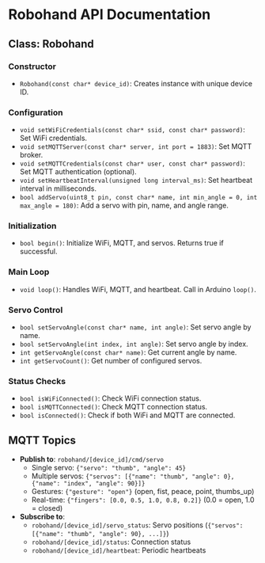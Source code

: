 # Robohand API Documentation

## Class: Robohand

### Constructor
- `Robohand(const char* device_id)`: Creates instance with unique device ID.

### Configuration
- `void setWiFiCredentials(const char* ssid, const char* password)`: Set WiFi credentials.
- `void setMQTTServer(const char* server, int port = 1883)`: Set MQTT broker.
- `void setMQTTCredentials(const char* user, const char* password)`: Set MQTT authentication (optional).
- `void setHeartbeatInterval(unsigned long interval_ms)`: Set heartbeat interval in milliseconds.
- `bool addServo(uint8_t pin, const char* name, int min_angle = 0, int max_angle = 180)`: Add a servo with pin, name, and angle range.

### Initialization
- `bool begin()`: Initialize WiFi, MQTT, and servos. Returns true if successful.

### Main Loop
- `void loop()`: Handles WiFi, MQTT, and heartbeat. Call in Arduino `loop()`.

### Servo Control
- `bool setServoAngle(const char* name, int angle)`: Set servo angle by name.
- `bool setServoAngle(int index, int angle)`: Set servo angle by index.
- `int getServoAngle(const char* name)`: Get current angle by name.
- `int getServoCount()`: Get number of configured servos.

### Status Checks
- `bool isWiFiConnected()`: Check WiFi connection status.
- `bool isMQTTConnected()`: Check MQTT connection status.
- `bool isConnected()`: Check if both WiFi and MQTT are connected.

## MQTT Topics
- **Publish to**: `robohand/[device_id]/cmd/servo`
  - Single servo: `{"servo": "thumb", "angle": 45}`
  - Multiple servos: `{"servos": [{"name": "thumb", "angle": 0}, {"name": "index", "angle": 90}]}`
  - Gestures: `{"gesture": "open"}` (open, fist, peace, point, thumbs_up)
  - Real-time: `{"fingers": [0.0, 0.5, 1.0, 0.8, 0.2]}` (0.0 = open, 1.0 = closed)
- **Subscribe to**:
  - `robohand/[device_id]/servo_status`: Servo positions (`{"servos": [{"name": "thumb", "angle": 90}, ...]}`)
  - `robohand/[device_id]/status`: Connection status
  - `robohand/[device_id]/heartbeat`: Periodic heartbeats